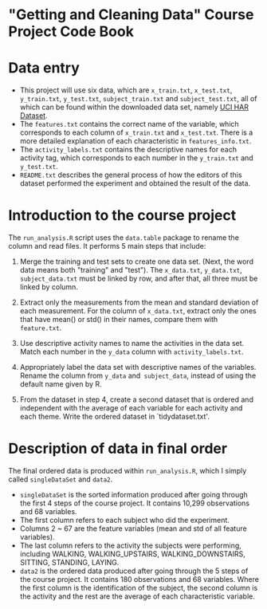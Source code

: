 **"Getting and Cleaning Data"** Course Project Code Book
========================================

# Data entry

- This project will use six data, which are `x_train.txt`, `x_test.txt`, `y_train.txt`, `y_test.txt`, `subject_train.txt` and `subject_test.txt`, all of which can be found within the downloaded data set, namely [UCI HAR Dataset](https://d396qusza40orc.cloudfront.net/getdata%2Fprojectfiles%2FUCI%20HAR%20Dataset.zip).
- The `features.txt` contains the correct name of the variable, which corresponds to each column of `x_train.txt` and `x_test.txt`. There is a more detailed explanation of each characteristic in `features_info.txt`.
- The `activity_labels.txt` contains the descriptive names for each activity tag, which corresponds to each number in the `y_train.txt` and `y_test.txt`.
- `README.txt` describes the general process of how the editors of this dataset performed the experiment and obtained the result of the data.

# Introduction to the course project
The `run_analysis.R` script uses the `data.table` package to rename the column and read files. It performs 5 main steps that include:

1. Merge the training and test sets to create one data set. (Next, the word data means both "training" and "test"). The `x_data.txt`, `y_data.txt`, `subject_data.txt` must be linked by row, and after that, all three must be linked by column.

2. Extract only the measurements from the mean and standard deviation of each measurement.
For the column of `x_data.txt`, extract only the ones that have mean() or std() in their names, compare them with `feature.txt`.

3. Use descriptive activity names to name the activities in the data set.
Match each number in the `y_data` column with `activity_labels.txt`.

4. Appropriately label the data set with descriptive names of the variables.
Rename the column from `y_data` and` subject_data`, instead of using the default name given by R.

5. From the dataset in step 4, create a second dataset that is ordered and independent with the average of each variable for each activity and each theme.
Write the ordered dataset in `tidydataset.txt'. 

# Description of data in final order
The final ordered data is produced within `run_analysis.R`, which I simply called `singleDataSet` and `data2`. 

- `singleDataSet` is the sorted information produced after going through the first 4 steps of the course project. It contains 10,299 observations and 68 variables.
- The first column refers to each subject who did the experiment.
- Columns 2 ~ 67 are the feature variables (mean and std of all feature variables).
- The last column refers to the activity the subjects were performing, including WALKING, WALKING_UPSTAIRS, WALKING_DOWNSTAIRS, SITTING, STANDING, LAYING.
- `data2` is the ordered data produced after going through the 5 steps of the course project. It contains 180 observations and 68 variables. Where the first column is the identification of the subject, the second column is the activity and the rest are the average of each characteristic variable. 
